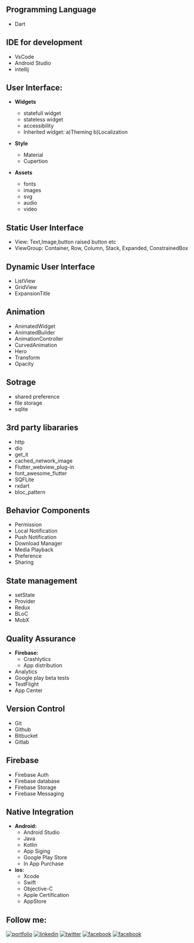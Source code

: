 ## Programming Language

* Dart 

## IDE for development

* VsCode
* Android Studio
* intellij

## User Interface:

* **Widgets**
  * statefull widget
  * stateless widget
  * accessibility
  * Inherited widget:
      a)Theming
      b)Localization

* **Style**

  * Material
  * Cupertion

* **Assets**

  * fonts
  * images
  * svg
  * audio
  * video

## Static User Interface

* View: Text,Image,button raised button etc
* ViewGroup: Container, Row, Column, Stack, Expanded, ConstrainedBox

## Dynamic User Interface

* ListView
* GridView
* ExpansionTitle

## Animation

* AnimatedWidget
* AnimatedBuilder
* AnimationController
* CurvedAnimation
* Hero
* Transform
* Opacity

## Sotrage

* shared preference
* file storage
* sqlite

## 3rd party libararies

* http
* dio
* get_it
* cached_network_image
* Flutter_webview_plug-in
* font_awesome_flutter
* SQFLite
* rxdart
* bloc_pattern

## Behavior Components

* Permission
* Local Notification
* Push Notification
* Download Manager
* Media Playback
* Preference
* Sharing

## State management

* setState
* Provider
* Redux
* BLoC
* MobX

## Quality Assurance

* **Firebase:**
  * Crashlytics
  * App distribution
* Analytics
* Google play beta tests
* TestFlight
* App Center


## Version Control

* Git
* Github
* Bitbucket
* Gitlab

## Firebase

* Firebase Auth
* Firebase database
* Firebase Storage
* Firebase Messaging

## Native Integration

* **Android:**
  * Android Studio
  * Java
  * Kotlin
  * App Siging
  * Google Play Store
  * In App Purchase
* **ios:**
  * Xcode
  * Swift
  * Objective-C
  * Apple Certification
  * AppStore

## Follow me:
[![portfolio](https://img.shields.io/badge/portfolio-000?style=for-the-badge&logo=ko-fi&logoColor=white)](https://tawhidkomol.github.io/Portfolio/index.html)
[![linkedin](https://img.shields.io/badge/linkedin-0A66C2?style=for-the-badge&logo=linkedin&logoColor=white)](https://www.linkedin.com/in/tawhid-komol-88a43b1a0//)
[![twitter](https://img.shields.io/badge/twitter-1DA1F2?style=for-the-badge&logo=twitter&logoColor=white)](https://twitter.com/TowhidKomol/)
[![facebook](https://img.shields.io/badge/facebook-1DA1F2?style=for-the-badge&logo=facebook&logoColor=white)](https://www.facebook.com/towhid.komol/)
[![facebook](https://img.shields.io/badge/instagram-1DA1F2?style=for-the-badge&logo=instagram&logoColor=white)](https://www.instagram.com/towhid_komol/)
